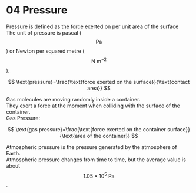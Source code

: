 # 04 Pressure

Pressure is defined as the force exerted on per unit area of the surface  
The unit of pressure is pascal \($$\text{Pa}$$\) or Newton per squared metre \($$\text{N m}^{-2}$$\).

$$
\text{pressure}=\frac{\text{force exerted on the surface}}{\text{contact area}}
$$

Gas molecules are moving randomly inside a container.  
They exert a force at the moment when colliding with the surface of the container.  
Gas Pressure:

$$
\text{gas pressure}=\frac{\text{force exerted on the container surface}}{\text{area of the container}}
$$

Atmospheric pressure is the pressure generated by the atmosphere of Earth.  
Atmospheric pressure changes from time to time, but the average value is about $$1.05\times10^5\text{ Pa}$$.


